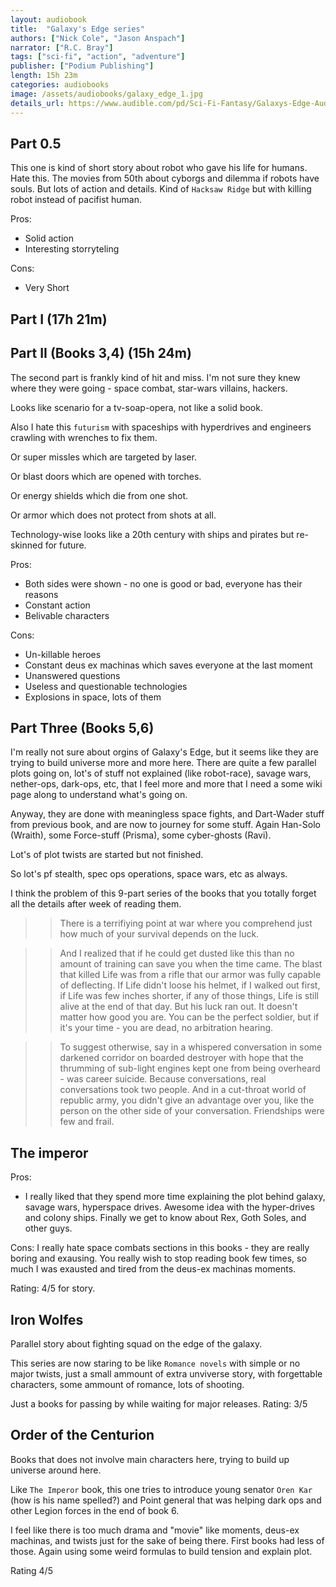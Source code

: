 ```yaml
---
layout: audiobook
title:  "Galaxy's Edge series"
authors: ["Nick Cole", "Jason Anspach"]
narrator: ["R.C. Bray"]
tags: ["sci-fi", "action", "adventure"]
publisher: ["Podium Publishing"]
length: 15h 23m
categories: audiobooks
image: /assets/audiobooks/galaxy_edge_1.jpg
details_url: https://www.audible.com/pd/Sci-Fi-Fantasy/Galaxys-Edge-Audiobook/B079LRSMNN
---
```


## Part 0.5 

This one is kind of short story about robot who gave his life for humans. 
Hate this. The movies from 50th about cyborgs and dilemma if robots have souls.
But lots of action and details. 
Kind of `Hacksaw Ridge` but with killing robot instead of pacifist human.

Pros:

* Solid action
* Interesting storryteling

Cons:

* Very Short

## Part I (17h 21m)



## Part II (Books 3,4) (15h 24m)

The second part is frankly kind of hit and miss. I'm not sure they knew where they were going - space combat, star-wars villains, hackers.

Looks like scenario for a tv-soap-opera, not like a solid book. 

Also I hate this `futurism` with spaceships with hyperdrives and engineers crawling with wrenches to fix them.

Or super missles which are targeted by laser. 

Or blast doors which are opened with torches. 

Or energy shields which die from one shot. 

Or armor which does not protect from shots at all.

Technology-wise looks like a 20th century with ships and pirates but re-skinned for future.

Pros:

* Both sides were shown - no one is good or bad, everyone has their reasons
* Constant action
* Belivable characters

Cons: 

* Un-killable heroes
* Constant deus ex machinas which saves everyone at the last moment
* Unanswered questions 
* Useless and questionable technologies
* Explosions in space, lots of them

## Part Three (Books 5,6)

I'm really not sure about orgins of Galaxy's Edge, but it seems like they are trying to build universe more and more here.
There are quite a few parallel plots going on, lot's of stuff not explained (like robot-race), savage wars, nether-ops, dark-ops, etc, that I feel more and more that I need a some wiki page along to understand what's going on.

Anyway, they are done with meaningless space fights, and Dart-Wader stuff from previous book, and are now to journey for some stuff. Again Han-Solo (Wraith), some Force-stuff (Prisma), some cyber-ghosts (Ravi).

Lot's of plot twists are started but not finished.

So lot's pf stealth, spec ops operations, space wars, etc as always.

I think the problem of this 9-part series of the books that you totally forget all the details after week of reading them.

>> There is a terrifiying point at war where you comprehend just how much of your survival depends on the luck.

>> And I realized that if he could get dusted like this than no amount of training can save you when the time came. The blast that killed Life was from a rifle that our armor  was fully capable of deflecting. If Life didn't loose his helmet, if I walked out first, if Life was few inches shorter, if any of those things, Life is still alive at the end of that day. But his luck ran out. It doesn't matter how good you are. You can be the perfect soldier, but if it's your time - you are dead, no arbitration hearing. 

>> To suggest otherwise, say in a whispered conversation in some darkened corridor on boarded destroyer with hope that the thrumming of sub-light engines kept one from being overheard - was career suicide. Because conversations, real conversations took two people. And in a cut-throat world of republic army, you didn't give an advantage over you, like the person on the other side of your conversation. Friendships were few and frail.

## The imperor

Pros:

* I really liked that they spend more time explaining the plot behind galaxy, savage wars, hyperspace drives.
Awesome idea with the hyper-drives and colony ships.
Finally we get to know about Rex, Goth Soles, and other guys.

Cons:
I really hate space combats sections in this books - they are really boring and exausing. 
You really wish to stop reading book few times, so much I was exausted and tired from the deus-ex machinas moments.

Rating: 4/5 for story.

## Iron Wolfes

Parallel story about fighting squad on the edge of the galaxy.

This series are now staring to be like `Romance novels` with simple or no major twists, just a small ammount of extra unviverse story, with forgettable characters, some ammount of romance, lots of shooting.

Just a books for passing by while waiting for major releases.
Rating: 3/5

## Order of the Centurion

Books that does not involve main characters here, trying to build up universe around here.

Like `The Imperor` book, this one tries to introduce young senator `Oren Kar` (how is his name spelled?) and Point general that was helping dark ops and other Legion forces in the end of book 6.

I feel like there is too much drama and "movie" like moments, deus-ex machinas, and twists just for the sake of being there. First books had less of those. Again using some weird formulas to build tension and explain plot.

Rating 4/5